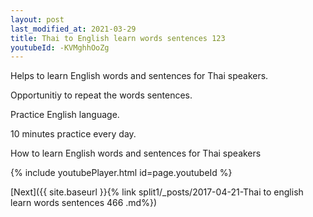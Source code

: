 ```yaml
---
layout: post
last_modified_at: 2021-03-29
title: Thai to English learn words sentences 123 
youtubeId: -KVMghhOoZg
---
```

 
 
Helps to learn English words and sentences for Thai speakers.

Opportunitiy to repeat the words sentences. 

Practice English language. 
 
10 minutes practice every day. 
 
How to learn English words and sentences for Thai speakers 
 
{% include youtubePlayer.html id=page.youtubeId %}
 
 
[Next]({{ site.baseurl }}{% link  split1/_posts/2017-04-21-Thai to english learn words sentences 466 .md%})
 
